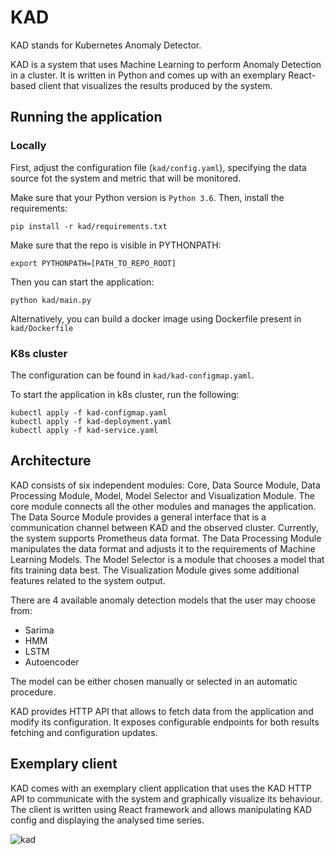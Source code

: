 # KAD

KAD stands for Kubernetes Anomaly Detector.

KAD is a system that uses Machine Learning to perform Anomaly Detection in a cluster. It is written in Python and comes up with an exemplary React-based client that visualizes the results produced by the system.

## Running the application

### Locally

First, adjust the configuration file (`kad/config.yaml`), specifying the data source fot the system and metric that will be monitored.

Make sure that your Python version is `Python 3.6`. Then, install the requirements:

`pip install -r kad/requirements.txt`

Make sure that the repo is visible in PYTHONPATH:

`export PYTHONPATH=[PATH_TO_REPO_ROOT]`

Then you can start the application:

`python kad/main.py`

Alternatively, you can build a docker image using Dockerfile present in `kad/Dockerfile`

### K8s cluster

The configuration can be found in `kad/kad-configmap.yaml`.

To start the application in k8s cluster, run the following:

    kubectl apply -f kad-configmap.yaml
    kubectl apply -f kad-deployment.yaml
    kubectl apply -f kad-service.yaml

## Architecture

KAD consists of six independent modules: Core, Data Source Module, Data Processing Module, Model, Model Selector and Visualization Module. The core module connects all the other modules and manages the application. The Data Source Module provides a general interface that is a communication channel between KAD and the observed cluster. Currently, the system supports Prometheus data format. The Data Processing Module manipulates the data format and adjusts it to the requirements of Machine Learning Models. The Model Selector is a module that chooses a model that fits training data best. The Visualization Module gives some additional features related to the system output.

There are 4 available anomaly detection models that the user may choose from:

- Sarima
- HMM
- LSTM
- Autoencoder

The model can be either chosen manually or selected in an automatic procedure.

KAD provides HTTP API that allows to fetch data from the application and modify its configuration. It exposes configurable endpoints for both results fetching and configuration updates.

## Exemplary client

KAD comes with an exemplary client application that uses the KAD HTTP API to communicate with the system and graphically visualize its behaviour. The client is written using React framework and allows manipulating KAD config and displaying the analysed time series.

![kad](https://user-images.githubusercontent.com/39968023/139718190-0b40b106-ee77-4c8f-a412-ba558a7a0d6f.gif)
